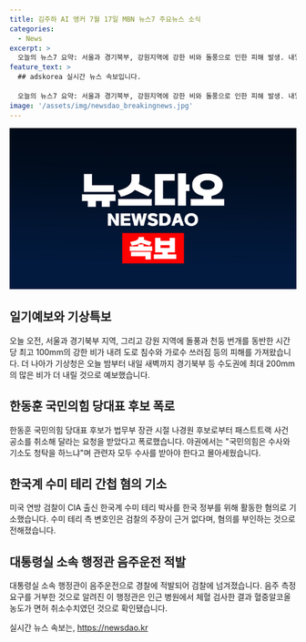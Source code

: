 ```yaml
---
title: 김주하 AI 앵커 7월 17일 MBN 뉴스7 주요뉴스 소식
categories:
  - News
excerpt: >
  오늘의 뉴스7 요약: 서울과 경기북부, 강원지역에 강한 비와 돌풍으로 인한 피해 발생. 내일 새벽까지 최대 200mm의 많은 비가 예상. 한동훈 국민의힘 당대표 후보, 나경원 후보에 의한 공소 취소 요청 폭로. CIA 출신 한국계 수미 테리 박사, 간첩 혐의로 미국 연방 검찰에 기소. 대통령실 소속 모 행정관, 음주운전 적발되어 검찰 송치. 뉴스7에서 자세한 소식 전해질 예정. (문자수: 150)
feature_text: >
  ## adskorea 실시간 뉴스 속보입니다.

  오늘의 뉴스7 요약: 서울과 경기북부, 강원지역에 강한 비와 돌풍으로 인한 피해 발생. 내일 새벽까지 최대 200mm의 많은 비가 예상. 한동훈 국민의힘 당대표 후보, 나경원 후보에 의한 공소 취소 요청 폭로. CIA 출신 한국계 수미 테리 박사, 간첩 혐의로 미국 연방 검찰에 기소. 대통령실 소속 모 행정관, 음주운전 적발되어 검찰 송치. 뉴스7에서 자세한 소식 전해질 예정. (문자수: 150)
image: '/assets/img/newsdao_breakingnews.jpg'
---
```


<p><img src="/assets/img/newsdao_breakingnews.jpg" alt="adskorea 속보" /></p>

<h2 data-ke-size="size26">일기예보와 기상특보</h2>

<p data-ke-size="size16">오늘 오전, 서울과 경기북부 지역, 그리고 강원 지역에 돌풍과 천둥 번개를 동반한 시간당 최고 100mm의 강한 비가 내려 도로 침수와 가로수 쓰러짐 등의 피해를 가져왔습니다. 더 나아가 기상청은 오늘 밤부터 내일 새벽까지 경기북부 등 수도권에 최대 200mm의 많은 비가 더 내릴 것으로 예보했습니다.</p>

<h2 data-ke-size="size26">한동훈 국민의힘 당대표 후보 폭로</h2>

<p data-ke-size="size16">한동훈 국민의힘 당대표 후보가 법무부 장관 시절 나경원 후보로부터 패스트트랙 사건 공소를 취소해 달라는 요청을 받았다고 폭로했습니다. 야권에서는 "국민의힘은 수사와 기소도 청탁을 하느냐"며 관련자 모두 수사를 받아야 한다고 몰아세웠습니다.</p>

<h2 data-ke-size="size26">한국계 수미 테리 간첩 혐의 기소</h2>

<p data-ke-size="size16">미국 연방 검찰이 CIA 출신 한국계 수미 테리 박사를 한국 정부를 위해 활동한 혐의로 기소했습니다. 수미 테리 측 변호인은 검찰의 주장이 근거 없다며, 혐의를 부인하는 것으로 전해졌습니다.</p>

<h2 data-ke-size="size26">대통령실 소속 행정관 음주운전 적발</h2>

<p data-ke-size="size16">대통령실 소속 행정관이 음주운전으로 경찰에 적발되어 검찰에 넘겨졌습니다. 음주 측정 요구를 거부한 것으로 알려진 이 행정관은 인근 병원에서 체혈 검사한 결과 혈중알코올농도가 면허 취소수치였던 것으로 확인됐습니다.</p>
실시간 뉴스 속보는, <a href="https://newsdao.kr" rel="dofollow">https://newsdao.kr</a>


